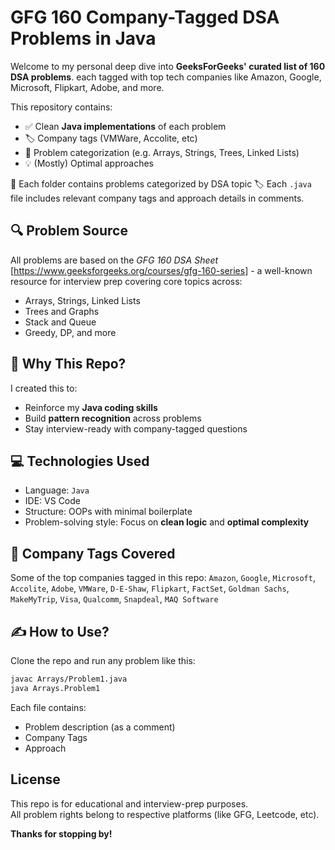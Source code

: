 # GFG 160 Company-Tagged DSA Problems in Java

Welcome to my personal deep dive into **GeeksForGeeks' curated list of 160 DSA problems**. each tagged with top tech companies like Amazon, Google, Microsoft, Flipkart, Adobe, and more.

This repository contains:
- ✅ Clean **Java implementations** of each problem
- 🏷️ Company tags (VMWare, Accolite, etc)
- 📌 Problem categorization (e.g. Arrays, Strings, Trees, Linked Lists)
- 💡 (Mostly) Optimal approaches

📌 Each folder contains problems categorized by DSA topic
🏷️ Each `.java` file includes relevant company tags and approach details in comments.

## 🔍 Problem Source

All problems are based on the *GFG 160 DSA Sheet* [https://www.geeksforgeeks.org/courses/gfg-160-series] - a well-known resource for interview prep covering core topics across:

- Arrays, Strings, Linked Lists
- Trees and Graphs
- Stack and Queue
- Greedy, DP, and more

## 🚀 Why This Repo?

I created this to:
- Reinforce my **Java coding skills**
- Build **pattern recognition** across problems
- Stay interview-ready with company-tagged questions

## 💻 Technologies Used

- Language: `Java`
- IDE: VS Code
- Structure: OOPs with minimal boilerplate
- Problem-solving style: Focus on **clean logic** and **optimal complexity**

## 🏢 Company Tags Covered

Some of the top companies tagged in this repo:
`Amazon`, `Google`, `Microsoft`, `Accolite`, `Adobe`, `VMWare`, `D-E-Shaw`, `Flipkart`, `FactSet`, `Goldman Sachs`, `MakeMyTrip`, `Visa`, `Qualcomm`, `Snapdeal`, `MAQ Software`

## ✍️ How to Use?

Clone the repo and run any problem like this:

```bash
javac Arrays/Problem1.java
java Arrays.Problem1
```

Each file contains:
- Problem description (as a comment)
- Company Tags
- Approach


## License

This repo is for educational and interview-prep purposes.  
All problem rights belong to respective platforms (like GFG, Leetcode, etc).

**Thanks for stopping by!**
